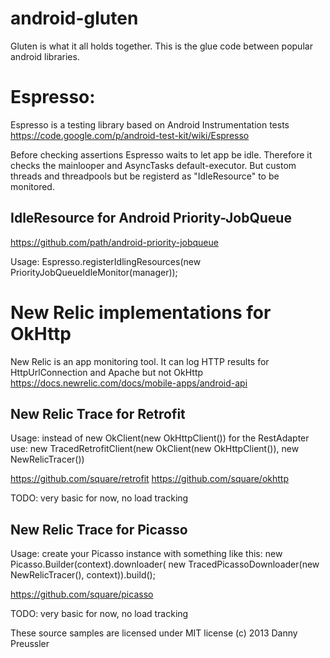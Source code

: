 android-gluten
==============

Gluten is what it all holds together.
This is the glue code between popular android libraries. 

Espresso:
=========
Espresso is a testing library based on Android Instrumentation tests
https://code.google.com/p/android-test-kit/wiki/Espresso

Before checking assertions Espresso waits to let app be idle. Therefore it checks the mainlooper and AsyncTasks default-executor. But custom threads and threadpools but be registerd as "IdleResource" to be monitored.

IdleResource for Android Priority-JobQueue
------------------------------------------------------------------
https://github.com/path/android-priority-jobqueue

Usage:
Espresso.registerIdlingResources(new PriorityJobQueueIdleMonitor(manager));



New Relic implementations for OkHttp
====================================
New Relic is an app monitoring tool. It can log HTTP results for HttpUrlConnection and Apache but not OkHttp
https://docs.newrelic.com/docs/mobile-apps/android-api

New Relic Trace for Retrofit
-------------------------------------------

Usage: 
instead of
new OkClient(new OkHttpClient()) for the RestAdapter use:
new TracedRetrofitClient(new OkClient(new OkHttpClient()), new NewRelicTracer())

https://github.com/square/retrofit
https://github.com/square/okhttp

TODO: very basic for now, no load tracking

New Relic Trace for Picasso
---------------------------

Usage: 
create your Picasso instance with something like this:
new Picasso.Builder(context).downloader(
	new TracedPicassoDownloader(new NewRelicTracer(), context)).build();

https://github.com/square/picasso

TODO: very basic for now, no load tracking


These source samples are licensed under MIT license
(c) 2013 Danny Preussler
